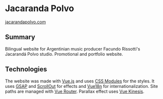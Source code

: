 # Jacaranda Polvo
[jacarandapolvo.com](//jacarandapolvo.com)
## Summary
Bilingual website for Argentinian music producer Facundo Rissotti's Jacarandá Polvo studio. Promotional and portfolio website.
## Technologies
The website was made with [Vue.js](https://vuejs.org/) and uses [CSS Modules](https://github.com/css-modules/css-modules) for the styles. It uses [GSAP](https://greensock.com/gsap/) and [ScrollOut](https://scroll-out.github.io/) for effects and [Vue18n](https://kazupon.github.io/vue-i18n/) for internationalization. Site paths are managed with [Vue Router](https://router.vuejs.org/).
Parallax effect uses [Vue Kinesis](https://www.aminerman.com/kinesis/).
